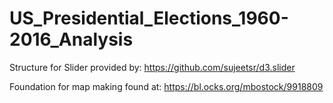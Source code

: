 # US_Presidential_Elections_1960-2016_Analysis

Structure for Slider provided by: https://github.com/sujeetsr/d3.slider

Foundation for map making found at: https://bl.ocks.org/mbostock/9918809
